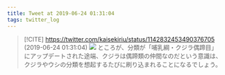 ```yaml
---
title: Tweet at 2019-06-24 01:31:04
tags: twitter_log
---
```


> [!CITE] https://twitter.com/kaisekiriu/status/1142832453490376705 (2019-06-24 01:31:04)
> ![](https://twitter.com/kaisekiriu/status/1142832453490376705)
> ところが、分類が「哺乳綱・クジラ偶蹄目」にアップデートされた途端、クジラは偶蹄類の仲間なのだという意識は、クジラやウシの分類を想起するたびに刷り込まれることになるでしょう。
